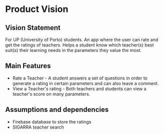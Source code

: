 # Product Vision

## Vision Statement

For UP (University of Porto) students. An app where the user can rate and get the ratings of teachers. Helps a student know which teacher(s) best suit(s) their learning needs in the parameters they value the most.

## Main Features

 - Rate a Teacher - A student answers a set of questions in order to generate a rating in certain parameters and can also leave a comment.
 - View a Teacher's rating - Both teachers and students can view a teacher's score on many parameters.

## Assumptions and dependencies
 - Firebase database to store the ratings
 - SIGARRA teacher search
